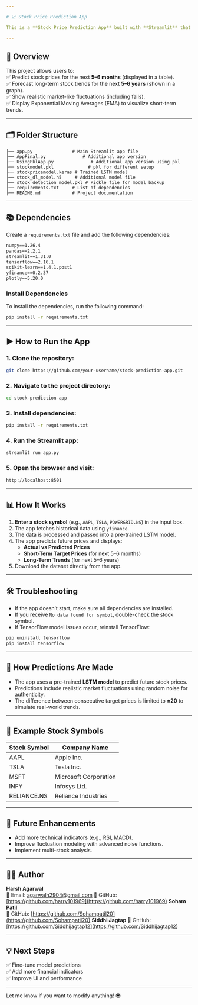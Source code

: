 ```yaml
---

# 📈 Stock Price Prediction App

This is a **Stock Price Prediction App** built with **Streamlit** that predicts future stock prices using a trained LSTM model. The app provides both short-term and long-term predictions based on historical stock price data fetched using `yfinance`.

---
```


## 🚀 **Overview**

This project allows users to:  
✅ Predict stock prices for the next **5–6 months** (displayed in a table).  
✅ Forecast long-term stock trends for the next **5–6 years** (shown in a graph).  
✅ Show realistic market-like fluctuations (including falls).  
✅ Display Exponential Moving Averages (EMA) to visualize short-term trends.

---

## 🗂️ **Folder Structure**

```
├── app.py               # Main Streamlit app file
├── AppFinal.py              # Additional app version
├── UsingPklApp.py              # Additional app version using pkl
├── stockmodel.pkl             # pkl for different setup
├── stockpricemodel.keras # Trained LSTM model
├── stock_dl_model.h5     # Additional model file
├── stock_detection_model.pkl # Pickle file for model backup
├── requirements.txt     # List of dependencies
├── README.md            # Project documentation
```

---

## 📚 **Dependencies**

Create a `requirements.txt` file and add the following dependencies:

```txt
numpy==1.26.4
pandas==2.2.1
streamlit==1.31.0
tensorflow==2.16.1
scikit-learn==1.4.1.post1
yfinance==0.2.37
plotly==5.20.0
```

### **Install Dependencies**

To install the dependencies, run the following command:

```bash
pip install -r requirements.txt
```

---

## ▶️ **How to Run the App**

### **1. Clone the repository:**

```bash
git clone https://github.com/your-username/stock-prediction-app.git
```

### **2. Navigate to the project directory:**

```bash
cd stock-prediction-app
```

### **3. Install dependencies:**

```bash
pip install -r requirements.txt
```

### **4. Run the Streamlit app:**

```bash
streamlit run app.py 
```

### **5. Open the browser and visit:**

```bash
http://localhost:8501
```

---

## 📊 **How It Works**

1. **Enter a stock symbol** (e.g., `AAPL`, `TSLA`, `POWERGRID.NS`) in the input box.
2. The app fetches historical data using `yfinance`.
3. The data is processed and passed into a pre-trained LSTM model.
4. The app predicts future prices and displays:
   - **Actual vs Predicted Prices**
   - **Short-Term Target Prices** (for next 5–6 months)
   - **Long-Term Trends** (for next 5–6 years)
5. Download the dataset directly from the app.

---

## 🛠️ **Troubleshooting**

- If the app doesn’t start, make sure all dependencies are installed.
- If you receive `No data found for symbol`, double-check the stock symbol.
- If TensorFlow model issues occur, reinstall TensorFlow:

```bash
pip uninstall tensorflow
pip install tensorflow
```

---

## 🧠 **How Predictions Are Made**

- The app uses a pre-trained **LSTM model** to predict future stock prices.
- Predictions include realistic market fluctuations using random noise for authenticity.
- The difference between consecutive target prices is limited to **±20** to simulate real-world trends.

---

## 📌 **Example Stock Symbols**

| Stock Symbol | Company Name          |
| ------------ | --------------------- |
| AAPL         | Apple Inc.            |
| TSLA         | Tesla Inc.            |
| MSFT         | Microsoft Corporation |
| INFY         | Infosys Ltd.          |
| RELIANCE.NS  | Reliance Industries   |

---

## 🌟 **Future Enhancements**

- Add more technical indicators (e.g., RSI, MACD).
- Improve fluctuation modeling with advanced noise functions.
- Implement multi-stock analysis.

---

## 👨‍💻 **Author**

**Harsh Agarwal**  
📧 Email: agarwalh2904@gmail.com
🔗 GitHub: [https://github.com/harry101969](https://github.com/harry101969)
**Soham Patil**  
🔗 GitHub: [https://github.com/Sohampatil20](https://github.com/Sohampatil20)
**Siddhi Jagtap**
🔗 GitHub: [https://github.com/Siddhijagtap12](https://github.com/Siddhijagtap12)

---

## 💡 **Next Steps**

✅ Fine-tune model predictions  
✅ Add more financial indicators  
✅ Improve UI and performance

---

Let me know if you want to modify anything! 😎
